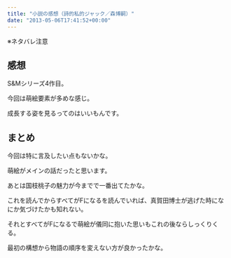 ```yaml
---
title: "小説の感想（詩的私的ジャック／森博嗣）"
date: "2013-05-06T17:41:52+00:00"
---
```


※ネタバレ注意

## 感想

S&#038;Mシリーズ4作目。

今回は萌絵要素が多めな感じ。

成長する姿を見るってのはいいもんです。

## まとめ

今回は特に言及したい点もないかな。

萌絵がメインの話だったと思います。

あとは国枝桃子の魅力が今までで一番出てたかな。

これを読んでからすべてがFになるを読んでいれば、真賀田博士が逃げた時になにか気づけたかも知れない。

それとすべてがFになるで萌絵が儀同に抱いた思いもこれの後ならしっくりくる。

最初の構想から物語の順序を変えない方が良かったかな。
